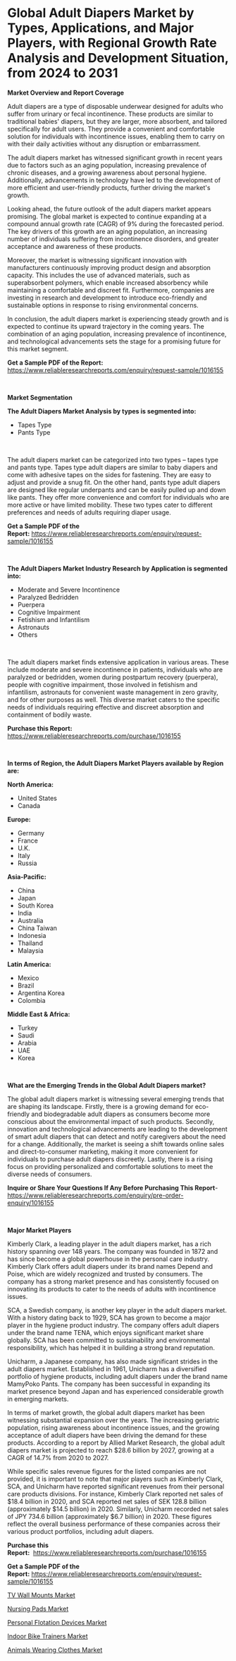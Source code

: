 <p><h1>Global Adult Diapers Market by Types, Applications, and Major Players, with Regional Growth Rate Analysis and Development Situation, from 2024 to 2031</h1></p><p><strong>Market Overview and Report Coverage</strong></p>
<p><p>Adult diapers are a type of disposable underwear designed for adults who suffer from urinary or fecal incontinence. These products are similar to traditional babies' diapers, but they are larger, more absorbent, and tailored specifically for adult users. They provide a convenient and comfortable solution for individuals with incontinence issues, enabling them to carry on with their daily activities without any disruption or embarrassment.</p><p>The adult diapers market has witnessed significant growth in recent years due to factors such as an aging population, increasing prevalence of chronic diseases, and a growing awareness about personal hygiene. Additionally, advancements in technology have led to the development of more efficient and user-friendly products, further driving the market's growth.</p><p>Looking ahead, the future outlook of the adult diapers market appears promising. The global market is expected to continue expanding at a compound annual growth rate (CAGR) of 9% during the forecasted period. The key drivers of this growth are an aging population, an increasing number of individuals suffering from incontinence disorders, and greater acceptance and awareness of these products.</p><p>Moreover, the market is witnessing significant innovation with manufacturers continuously improving product design and absorption capacity. This includes the use of advanced materials, such as superabsorbent polymers, which enable increased absorbency while maintaining a comfortable and discreet fit. Furthermore, companies are investing in research and development to introduce eco-friendly and sustainable options in response to rising environmental concerns.</p><p>In conclusion, the adult diapers market is experiencing steady growth and is expected to continue its upward trajectory in the coming years. The combination of an aging population, increasing prevalence of incontinence, and technological advancements sets the stage for a promising future for this market segment.</p></p>
<p><strong>Get a Sample PDF of the Report:</strong> <a href="https://www.reliableresearchreports.com/enquiry/request-sample/1016155">https://www.reliableresearchreports.com/enquiry/request-sample/1016155</a></p>
<p>&nbsp;</p>
<p><strong>Market Segmentation</strong></p>
<p><strong>The Adult Diapers Market Analysis by types is segmented into:</strong></p>
<p><ul><li>Tapes Type</li><li>Pants Type</li></ul></p>
<p>&nbsp;</p>
<p><p>The adult diapers market can be categorized into two types – tapes type and pants type. Tapes type adult diapers are similar to baby diapers and come with adhesive tapes on the sides for fastening. They are easy to adjust and provide a snug fit. On the other hand, pants type adult diapers are designed like regular underpants and can be easily pulled up and down like pants. They offer more convenience and comfort for individuals who are more active or have limited mobility. These two types cater to different preferences and needs of adults requiring diaper usage.</p></p>
<p><strong>Get a Sample PDF of the Report:</strong>&nbsp;<a href="https://www.reliableresearchreports.com/enquiry/request-sample/1016155">https://www.reliableresearchreports.com/enquiry/request-sample/1016155</a></p>
<p>&nbsp;</p>
<p><strong>The Adult Diapers Market Industry Research by Application is segmented into:</strong></p>
<p><ul><li>Moderate and Severe Incontinence</li><li>Paralyzed Bedridden</li><li>Puerpera</li><li>Cognitive Impairment</li><li>Fetishism and Infantilism</li><li>Astronauts</li><li>Others</li></ul></p>
<p>&nbsp;</p>
<p><p>The adult diapers market finds extensive application in various areas. These include moderate and severe incontinence in patients, individuals who are paralyzed or bedridden, women during postpartum recovery (puerpera), people with cognitive impairment, those involved in fetishism and infantilism, astronauts for convenient waste management in zero gravity, and for other purposes as well. This diverse market caters to the specific needs of individuals requiring effective and discreet absorption and containment of bodily waste.</p></p>
<p><strong>Purchase this Report:</strong>&nbsp; <a href="https://www.reliableresearchreports.com/purchase/1016155">https://www.reliableresearchreports.com/purchase/1016155</a></p>
<p>&nbsp;</p>
<p><strong>In terms of Region, the Adult Diapers Market Players available by Region are:</strong></p>
<p>
    <p> <strong> North America: </strong>
        <ul>
            <li>United States</li>
            <li>Canada</li>
        </ul>
        </p> 
    <p> <strong> Europe: </strong>
        <ul>
            <li>Germany</li>
            <li>France</li>
            <li>U.K.</li>
            <li>Italy</li>
            <li>Russia</li>
        </ul>
        </p> 
    <p> <strong> Asia-Pacific: </strong>
        <ul>
            <li>China</li>
            <li>Japan</li>
            <li>South Korea</li>
            <li>India</li>
            <li>Australia</li>
            <li>China Taiwan</li>
            <li>Indonesia</li>
            <li>Thailand</li>
            <li>Malaysia</li>
        </ul>
        </p> 
    <p> <strong> Latin America: </strong>
        <ul>
            <li>Mexico</li>
            <li>Brazil</li>
            <li>Argentina Korea</li>
            <li>Colombia</li>
        </ul>
        </p> 
    <p> <strong> Middle East & Africa: </strong>
        <ul>
            <li>Turkey</li>
            <li>Saudi</li>
            <li>Arabia</li>
            <li>UAE</li>
            <li>Korea</li>
        </ul>
    </p>
    </p>
<p>&nbsp;</p>
<p><strong>What are the Emerging Trends in the Global Adult Diapers market?</strong></p>
<p><p>The global adult diapers market is witnessing several emerging trends that are shaping its landscape. Firstly, there is a growing demand for eco-friendly and biodegradable adult diapers as consumers become more conscious about the environmental impact of such products. Secondly, innovation and technological advancements are leading to the development of smart adult diapers that can detect and notify caregivers about the need for a change. Additionally, the market is seeing a shift towards online sales and direct-to-consumer marketing, making it more convenient for individuals to purchase adult diapers discreetly. Lastly, there is a rising focus on providing personalized and comfortable solutions to meet the diverse needs of consumers.</p></p>
<p><strong>Inquire or Share Your Questions If Any Before Purchasing This Report</strong>- <a href="https://www.reliableresearchreports.com/enquiry/pre-order-enquiry/1016155">https://www.reliableresearchreports.com/enquiry/pre-order-enquiry/1016155</a></p>
<p>&nbsp;</p>
<p><strong>Major Market Players</strong></p>
<p><p>Kimberly Clark, a leading player in the adult diapers market, has a rich history spanning over 148 years. The company was founded in 1872 and has since become a global powerhouse in the personal care industry. Kimberly Clark offers adult diapers under its brand names Depend and Poise, which are widely recognized and trusted by consumers. The company has a strong market presence and has consistently focused on innovating its products to cater to the needs of adults with incontinence issues.</p><p>SCA, a Swedish company, is another key player in the adult diapers market. With a history dating back to 1929, SCA has grown to become a major player in the hygiene product industry. The company offers adult diapers under the brand name TENA, which enjoys significant market share globally. SCA has been committed to sustainability and environmental responsibility, which has helped it in building a strong brand reputation.</p><p>Unicharm, a Japanese company, has also made significant strides in the adult diapers market. Established in 1961, Unicharm has a diversified portfolio of hygiene products, including adult diapers under the brand name MamyPoko Pants. The company has been successful in expanding its market presence beyond Japan and has experienced considerable growth in emerging markets.</p><p>In terms of market growth, the global adult diapers market has been witnessing substantial expansion over the years. The increasing geriatric population, rising awareness about incontinence issues, and the growing acceptance of adult diapers have been driving the demand for these products. According to a report by Allied Market Research, the global adult diapers market is projected to reach $28.6 billion by 2027, growing at a CAGR of 14.7% from 2020 to 2027.</p><p>While specific sales revenue figures for the listed companies are not provided, it is important to note that major players such as Kimberly Clark, SCA, and Unicharm have reported significant revenues from their personal care products divisions. For instance, Kimberly Clark reported net sales of $18.4 billion in 2020, and SCA reported net sales of SEK 128.8 billion (approximately $14.5 billion) in 2020. Similarly, Unicharm recorded net sales of JPY 734.6 billion (approximately $6.7 billion) in 2020. These figures reflect the overall business performance of these companies across their various product portfolios, including adult diapers.</p></p>
<p><strong>Purchase this Report:</strong>&nbsp;&nbsp;<a href="https://www.reliableresearchreports.com/purchase/1016155">https://www.reliableresearchreports.com/purchase/1016155</a></p>
<p></p>
<p><strong>Get a Sample PDF of the Report:</strong>&nbsp;<a href="https://www.reliableresearchreports.com/enquiry/request-sample/1016155">https://www.reliableresearchreports.com/enquiry/request-sample/1016155</a></p>
<p><p><a href="https://github.com/gaydyna/Market-Research-Report-List-1/blob/main/tv-wall-mounts-market.md">TV Wall Mounts Market</a></p><p><a href="https://github.com/tamvrosiya/Market-Research-Report-List-1/blob/main/nursing-pads-market.md">Nursing Pads Market</a></p><p><a href="https://github.com/Paul14Anderson63/Market-Research-Report-List-1/blob/main/personal-flotation-devices-market.md">Personal Flotation Devices Market</a></p><p><a href="https://github.com/aasishrp01/Market-Research-Report-List-1/blob/main/indoor-bike-trainers-market.md">Indoor Bike Trainers Market</a></p><p><a href="https://github.com/dringals/Market-Research-Report-List-1/blob/main/animals-wearing-clothes-market.md">Animals Wearing Clothes Market</a></p></p>